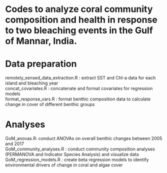# Codes to analyze coral community composition and health in response to two bleaching events in the Gulf of Mannar, India.

# Data preparation
remotely_sensed_data_extraction.R : extract SST and Chl-a data for each island and bleaching year <br>
concat_covariates.R : concatenate and format covariates for regression models <br>
format_response_vars.R : format benthic composition data to calculate change in cover of different benthic groups <br>

# Analyses
GoM_anovas.R: conduct ANOVAs on overall benthic changes between 2005 and 2017 <br>
GoM_community_analyses.R : conduct community composition analyses (PERMANOVA and Indicator Species Analysis) and visualize data  <br>
GoM_regression_models.R : create beta regression models to identify environmental drivers of change in coral and algae cover
